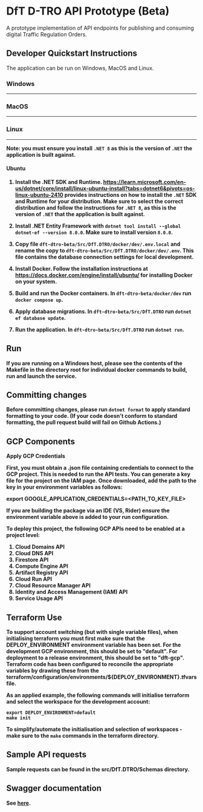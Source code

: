 # DfT D-TRO API Prototype (Beta)

A prototype implementation of API endpoints for publishing and consuming digital Traffic Regulation Orders.

## Developer Quickstart Instructions

The application can be run on Windows, MacOS and Linux.

### Windows
---

### MacOS
---

### Linux
---

<b>Note: you must ensure you install `.NET 8` as this is the version of `.NET` the application is built against.

#### Ubuntu

1. Install the .NET SDK and Runtime. https://learn.microsoft.com/en-us/dotnet/core/install/linux-ubuntu-install?tabs=dotnet6&pivots=os-linux-ubuntu-2410 provides instructions on how to install the `.NET` SDK and Runtime for your distribution. Make sure to select the correct distribution and follow the instructions for `.NET 8`, as this is the version of `.NET` that the application is built against.

2. Install .NET Entity Framework with `dotnet tool install --global dotnet-ef --version 8.0.0`. Make sure to install version `8.0.0`.

3. Copy file `dft-dtro-beta/Src/DfT.DTRO/docker/dev/.env.local` and rename the copy to `dft-dtro-beta/Src/DfT.DTRO/docker/dev/.env`. This file contains the database connection settings for local development.

4. Install Docker. Follow the installation instructions at https://docs.docker.com/engine/install/ubuntu/ for installing Docker on your system.

5. Build and run the Docker containers. In `dft-dtro-beta/docker/dev` run `docker compose up`.

6. Apply database migrations. In `dft-dtro-beta/Src/DfT.DTRO` run `dotnet ef database update`.

7. Run the application. In `dft-dtro-beta/Src/DfT.DTRO` run `dotnet run`.


## Run

If you are running on a Windows host, please see the contents of the Makefile in the directory root for individual docker commands to build, run and launch the service.

## Committing changes

Before committing changes, please run `dotnet format` to apply standard formatting to your code. (If your code doesn't conform to standard formatting, the pull request build will fail on Github Actions.)

## GCP Components

Apply GCP Credentials

First, you must obtain a .json file containing credentials to connect to the GCP project. This is needed to run the API tests. You can generate a key file for the project on the IAM page. Once downloaded, add the path to the key in your environment variables as follows:

export GOOGLE_APPLICATION_CREDENTIALS=<PATH_TO_KEY_FILE>

If you are building the package via an IDE (VS, Rider) ensure the environment variable above is added to your run configuration.

To deploy this project, the following GCP APIs need to be enabled at a project level:

1. Cloud Domains API
1. Cloud DNS API
1. Firestore API
1. Compute Engine API
1. Artifact Registry API
1. Cloud Run API
1. Cloud Resource Manager API
1. Identity and Access Management (IAM) API
1. Service Usage API


## Terraform Use

To support account switching (but with single variable files), when initialising terraform you must first make sure that the DEPLOY_ENVIRONMENT environment variable has been set. For the development GCP environment, this should be set to "default". For deployment to a release environment, this should be set to "dft-gcp". Terraform code has been configured to reconcile the appropriate variables by drawing these from the terraform/configuration/environments/${DEPLOY_ENVIRONMENT}.tfvars file.

As an applied example, the following commands will initialise terraform and select the workspace for the development account:

```
export DEPLOY_ENVIRONMENT=default
make init
```

To simplify/automate the initialisation and selection of workspaces - make sure to the `make` commands in the terraform directory.

## Sample API requests

Sample requests can be found in the src/DfT.DTRO/Schemas directory.

## Swagger documentation

See [here](https://localhost:5001/index.html).
